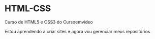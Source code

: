 # HTML-CSS
 Curso de HTML5 e CSS3 do Cursoemvideo

 Estou aprendendo a criar sites e agora vou gerenciar meus repositórios
 
